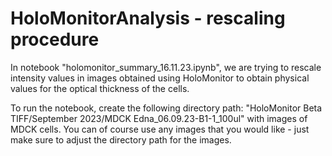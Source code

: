 # HoloMonitorAnalysis - rescaling procedure 
In notebook "holomonitor_summary_16.11.23.ipynb", we are trying to rescale intensity values in images obtained using HoloMonitor to obtain physical values for the optical thickness of the cells. 

To run the notebook, create the following directory path: "HoloMonitor Beta TIFF/September 2023/MDCK Edna_06.09.23-B1-1_100ul" with images of MDCK cells. You can of course use any images that you would like - just make sure to adjust the directory path for the images. 
